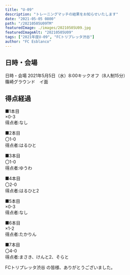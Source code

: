 ```yaml
---
title: "U-09"
description: "トレーニングマッチの結果をお知らせいたします"
date: "2021-05-05 0800"
path: "/20210505U09TM"
featuredImage: ./images/20210505U09.jpg
featuredImageAlt: "20210505U09"
tags: ["2021年度U-09", "FCトリプレッタ渋谷"]
author: "FC Esblanco"
---
```




## 日時・会場

日時・会場
2021年5月5日（水）8:00キックオフ（8人制15分）<br>
篠崎グラウンド　イ面

## 得点経過

■1本目<br>
×0-3<br>
得点者:なし

■2本目<br>
〇1-0<br>
得点者:はるひと

■3本目<br>
〇1-0<br>
得点者:ゆうわ

■4本目<br>
〇2-0<br>
得点者:はるひと2

■5本目<br>
×0-3<br>
得点者:なし

■6本目<br>
×1-2<br>
得点者:たかりん

■7本目<br>
〇4-0<br>
得点者:まさき、けんと2、そらと


FCトリプレッタ渋谷 の皆様、ありがとうございました。
